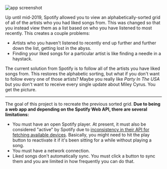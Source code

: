 ![app screenshot](https://user-images.githubusercontent.com/13897419/72052801-d1395c00-3293-11ea-89e5-1dd4b3bc5f2b.png "App screenshot")

Up until mid-2019, Spotify allowed you to view an alphabetically-sorted grid of all of the artists who you had liked songs from. This was changed so that you instead view them as a list based on who you have listened to most recently. This creates a couple problems:

-   Artists who you haven't listened to recently end up further and further down the list, getting lost in the abyss.
-   Finding your liked songs for a particular artist is like finding a needle in a haystack.

The current solution from Spotify is to follow all of the artists you have liked songs from. This restores the alphabetic sorting, but what if you don't want to follow every one of those artists? Maybe you really like *Party In The USA* but you don't want to receive every single update about Miley Cyrus. You get the picture.

---

The goal of this project is to recreate the previous sorted grid. **Due to being a web app and depending on the Spotify Web API, there are several limitations:**

-   You must have an open Spotify player. At present, it must also be considered "active" by Spotify due to [inconsistency in their API for fetching available devices](https://github.com/spotify/web-api/issues/1423). Basically, you might need to hit the play button to reactivate it if it's been sitting for a while without playing a song.
-   You must have a network connection.
-   Liked songs don't automatically sync. You must click a button to sync them and you are limited in how frequently you can do that.